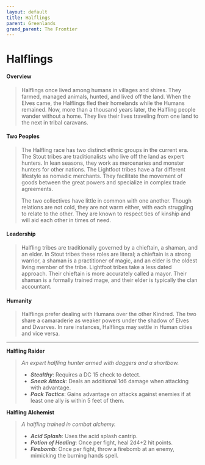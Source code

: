 ```yaml
---
layout: default
title: Halflings
parent: Greenlands
grand_parent: The Frontier
---
```


# Halflings

#### Overview

> Halflings once lived among humans in villages and shires. They farmed, managed animals, hunted, and lived off the land. When the Elves came, the Halflings fled their homelands while the Humans remained. Now, more than a thousand years later, the Halfling people wander without a home. They live their lives traveling from one land to the next in tribal caravans. 

#### Two Peoples

> The Halfling race has two distinct ethnic groups in the current era. The Stout tribes are traditionalists who live off the land as expert hunters. In lean seasons, they work as mercenaries and monster hunters for other nations. The Lightfoot tribes have a far different lifestyle as nomadic merchants. They facilitate the movement of goods between the great powers and specialize in complex trade agreements.
>
> The two collectives have little in common with one another. Though relations are not cold, they are not warm either, with each struggling to relate to the other. They are known to respect ties of kinship and will aid each other in times of need.

#### Leadership

> Halfling tribes are traditionally governed by a chieftain, a shaman, and an elder. In Stout tribes these roles are literal; a chieftain is a strong warrior, a shaman is a practitioner of magic, and an elder is the oldest living member of the tribe. Lightfoot tribes take a less dated approach. Their chieftain is more accurately called a mayor. Their shaman is a formally trained mage, and their elder is typically the clan accountant.

#### Humanity

> Halflings prefer dealing with Humans over the other Kindred. The two share a camaraderie as weaker powers under the shadow of Elves and Dwarves. In rare instances, Halflings may settle in Human cities and vice versa.

---

**Halfling Raider**

> _An expert halfling hunter armed with daggers and a shortbow._
>
> * ***Stealthy***: Requires a DC 15 check to detect.
> * ***Sneak Attack***: Deals an additional 1d6 damage when attacking with advantage.
> * ***Pack Tactics***: Gains advantage on attacks against enemies if at least one ally is within 5 feet of them.

**Halfling Alchemist**

> _A halfling trained in combat alchemy._
>
> * ***Acid Splash***: Uses the acid splash cantrip.
> * ***Potion of Healing***: Once per fight, heal 2d4+2 hit points.
> * ***Firebomb***: Once per fight, throw a firebomb at an enemy, mimicking the burning hands spell.